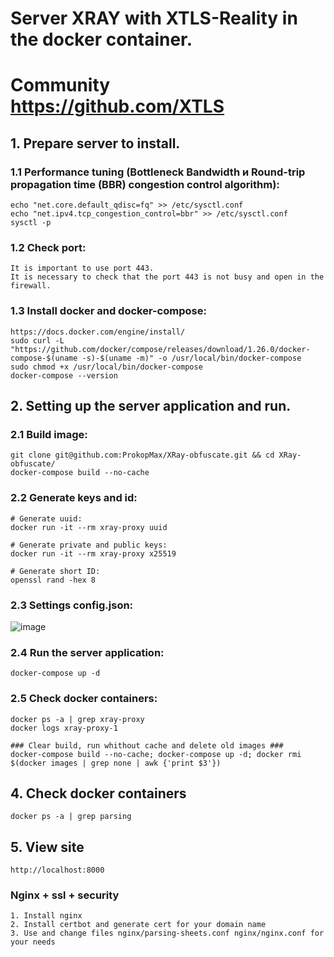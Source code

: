 # Server XRAY with XTLS-Reality in the docker container.
# Community https://github.com/XTLS

## 1. Prepare server to install.
### 1.1 Performance tuning (Bottleneck Bandwidth и Round-trip propagation time (BBR) congestion control algorithm):
    echo "net.core.default_qdisc=fq" >> /etc/sysctl.conf
    echo "net.ipv4.tcp_congestion_control=bbr" >> /etc/sysctl.conf
    sysctl -p
### 1.2 Сheck port:
    It is important to use port 443.
    It is necessary to check that the port 443 is not busy and open in the firewall.
### 1.3 Install docker and docker-compose:
    https://docs.docker.com/engine/install/
    sudo curl -L "https://github.com/docker/compose/releases/download/1.26.0/docker-compose-$(uname -s)-$(uname -m)" -o /usr/local/bin/docker-compose
    sudo chmod +x /usr/local/bin/docker-compose
    docker-compose --version

## 2. Setting up the server application and run.
### 2.1 Build image:
    git clone git@github.com:ProkopMax/XRay-obfuscate.git && cd XRay-obfuscate/
    docker-compose build --no-cache
### 2.2 Generate keys and id:
    # Generate uuid:
    docker run -it --rm xray-proxy uuid

    # Generate private and public keys:
    docker run -it --rm xray-proxy x25519

    # Generate short ID:
    openssl rand -hex 8
### 2.3 Settings config.json:
![image](https://github.com/ProkopMax/XRay-obfuscate/assets/72852008/c02233cc-da32-4f23-818e-f17cf2017a52)
### 2.4 Run the server application:
    docker-compose up -d
### 2.5 Check docker containers:
    docker ps -a | grep xray-proxy
    docker logs xray-proxy-1
    
    ### Clear build, run whithout cache and delete old images ###
    docker-compose build --no-cache; docker-compose up -d; docker rmi $(docker images | grep none | awk {'print $3'})
## 4. Check docker containers   
    docker ps -a | grep parsing

## 5. View site 
    http://localhost:8000

### Nginx + ssl + security
    1. Install nginx 
    2. Install certbot and generate cert for your domain name
    3. Use and change files nginx/parsing-sheets.conf nginx/nginx.conf for your needs
